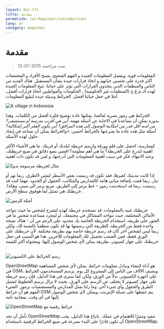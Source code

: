 ```yaml
---
layout: doc-rtl
title: مقدمة
permalink: /ar/beginner/introduction/
lang: ar
category: beginner
---
```


مقدمة
============

> تمت مراجعته 2015-07-12  

المعلومات قوية. وبفضل المعلومات الجيدة و الفهم الصحيح, يصبح الأفراد و المجتمعات أكثر قدرة على تحسين حياتهم و اتخاذ قرارات جيدة بشأن المستقبل. هناك العديد من الناس والمنظمات الذين يتخذون القرارات التي تؤثر على حياتنا. تتيح المعلومات الجيدة لهذه الـ.م.غ.ح (المنظمات غير الحكومية) ، الحكومات والمواطنين اتخاذ قرارات أفضل، أملا في جعل حياتنا أفضل. الخرائط وسيلة جيدة لتبليغ المعلومات. 

![A village in Indonesia][]

الخرائط هي رموز بصرية لعالمنا. يمكنها عادة توضيح فكرة أفضل من الكلمات. وهذا بدوره يمكن أن يساعدنا في الاجابة عن أسئلة مهمة. *أين هي أقرب مدرسة أو مستشفى؟ من لديه أقل قدر من امكانية الوصول إلى هذه المرافق؟ أين يكون الفقر أكبر إشكالية؟* أسئلة مثل هذه عاذة ما يعبرعنها بالخرائط أحسن، >والخرائط يمكن أن تساعد في إيجاد حلول لهذه الأسئلة. 

كممارسة، احصل على قلم وورقة وارسم خريطة لبلدتك أو قريتك. ما هي الأشياء الأكثر أهمية لتدرج على الخريطة؟ ما هي أهم معلومة؟ اقضي بضع دقائق في صنع خريطتك، وعند الانتهاء، فكر في سبب أهمية المعلومات التي أدرجتها، و لمن قد تكون ذات أهمية.

![مثال لخريطة مرسومة يدويًا][]

إذا كانت مدينتك كغيرها، فقد تكون قد رسمت بعض الأسطر لتمثي لالطرق، ربما نهر أو تيار. ربما قمت بإضافة مباني هامة كالمدارس والمكاتب، الحقول أو الحدود. مهما كنت قد رسمت، ربما قد استخدمت رموز – خط يرمز إلى الطريق، مربع يرمز الى مبنى، وهكذا. خريطتك هي تمثيل لما هوفوق سطح الأرض.

![أمثلة للرموز][]

خريطتك غنية بالمعلومات. قد تستخدم خريطة كهذه لتشرح لشخص ما حيث تتواجد الأماكن المختلفة، حيث تتواجد المشاكل في مجتمعك، أو لمجرد مساعدة شخص ما في العثور على طريقه. استخدام الخريطة الخاصة بك محدود على الرغم من أن - هناك نسخة واحدة فقط من الخريطة. الطريقة التي رسمتها بها قد تكون منطقيا بالنسبة لك، ولكن ربما ليس لشخص آخر كان قد رسم خريطة خاصة بهم بطريقة مختلفة. لأن خريطتك على الورق فقط، فمن الصعب تحصيل تلك المعلومات للآخرين. هذا هو السبب في جعل خريطتك على جهاز كمبيوتر، بطريقة يمكن لأي شخص الوصول إليها، ومحتواة أكثر للقيمة . 

![رسم الخرائط على الكمبيوتر][]

OpenStreetMap هو أداة لإنشاء وتبادل معلومات خرائط. يمكن لأي شخص المساهمة في OSM، ويضيف الآلاف من الناس إلى المشروع كل يوم. يرسم المستخدمون الخرائط على أجهزة الكمبيوتر، بدلاً من الورق، ولكن كما سنرى في هذا الدليل، فإن رسم خريطة على جهاز كمبيوتر لا يختلف عن الرسم على الورق. بحيث لا نزال نرسم الخطوط لتمثيل الطرق والحقول وأي شيء آخر، وما زلنا نمثل المدارس والمستشفيات برموز. الشيء المهم هو أن خرائط OSM يتم حفظها على شبكة الإنترنت، ويمكن لأي شخص الوصول إليها في أي وقت، بمجانية تامة.

![OpenStreetMap خرائط رقمية مع][]

نأمل أن تجد OpenStreetMap مفيد ومثيرًا للاهتمام في عملك. باتباع هذا الدليل، يجب أن تكون قادرًا على البدء بسرعة في صنع الخرائط الرقمية باستخدام OpenStreetMap.


[A village in Indonesia]: /images/beginner/village-in-indonesia.png
[مثال لخريطة مرسومة يدويًا]: /images/beginner/hand-drawn-map.png
[أمثلة للرموز]: /images/beginner/examples-of-symbols.png
[رسم الخرائط على الكمبيوتر]: /images/beginner/mapping-on-computer.png
[ OpenStreetMap خرائط رقمية مع]: /images/beginner/digital-maps-with-osm.png